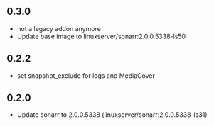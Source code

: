 ## 0.3.0

 - not a legacy addon anymore
 - Update base image to linuxserver/sonarr:2.0.0.5338-ls50

## 0.2.2

 - set snapshot_exclude for logs and MediaCover
 
 ## 0.2.0

 - Update sonarr to 2.0.0.5338 (linuxserver/sonarr:2.0.0.5338-ls31)